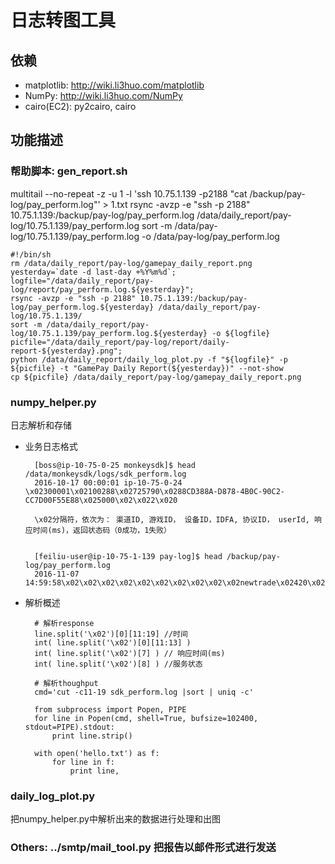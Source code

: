 # 日志转图工具 #



## 依赖

 * matplotlib: http://wiki.li3huo.com/matplotlib
 * NumPy: http://wiki.li3huo.com/NumPy
 * cairo(EC2): py2cairo, cairo

## 功能描述

### 帮助脚本: gen_report.sh
multitail --no-repeat -z -u 1 -l 'ssh 10.75.1.139 -p2188 "cat /backup/pay-log/pay_perform.log"' > 1.txt
rsync -avzp -e "ssh -p 2188" 10.75.1.139:/backup/pay-log/pay_perform.log /data/daily_report/pay-log/10.75.1.139/pay_perform.log
sort -m /data/pay-log/10.75.1.139/pay_perform.log -o /data/pay-log/pay_perform.log

	#!/bin/sh
	rm /data/daily_report/pay-log/gamepay_daily_report.png
	yesterday=`date -d last-day +%Y%m%d`;
	logfile="/data/daily_report/pay-log/report/pay_perform.log.${yesterday}";
	rsync -avzp -e "ssh -p 2188" 10.75.1.139:/backup/pay-log/pay_perform.log.${yesterday} /data/daily_report/pay-log/10.75.1.139/
	sort -m /data/daily_report/pay-log/10.75.1.139/pay_perform.log.${yesterday} -o ${logfile}
	picfile="/data/daily_report/pay-log/report/daily-report-${yesterday}.png";
	python /data/daily_report/daily_log_plot.py -f "${logfile}" -p ${picfile} -t "GamePay Daily Report(${yesterday})" --not-show
	cp ${picfile} /data/daily_report/pay-log/gamepay_daily_report.png

### numpy_helper.py
日志解析和存储

* 业务日志格式

		[boss@ip-10-75-0-25 monkeysdk]$ head /data/monkeysdk/logs/sdk_perform.log 
		2016-10-17 00:00:01 ip-10-75-0-24 \x02300001\x02100288\x02725790\x0288CD388A-D878-4B0C-90C2-CC7D00F55E88\x025000\x02\x022\x020

		\x02分隔符，依次为： 渠道ID, 游戏ID， 设备ID，IDFA, 协议ID， userId, 响应时间(ms)，返回状态码（0成功，1失败）


		[feiliu-user@ip-10-75-1-139 pay-log]$ head /backup/pay-log/pay_perform.log
		2016-11-07 14:59:58\x02\x02\x02\x02\x02\x02\x02\x02\x02\x02newtrade\x02420\x020\x02

* 解析概述

		# 解析response
		line.split('\x02')[0][11:19] //时间
		int( line.split('\x02')[0][11:13] )
		int( line.split('\x02')[7] ) // 响应时间(ms)
		int( line.split('\x02')[8] ) //服务状态

		# 解析thoughput
		cmd='cut -c11-19 sdk_perform.log |sort | uniq -c'

		from subprocess import Popen, PIPE
		for line in Popen(cmd, shell=True, bufsize=102400, stdout=PIPE).stdout:
			print line.strip()

		with open('hello.txt') as f:
		    for line in f:
		        print line,


### daily_log_plot.py
把numpy_helper.py中解析出来的数据进行处理和出图


### Others: ../smtp/mail_tool.py 把报告以邮件形式进行发送



